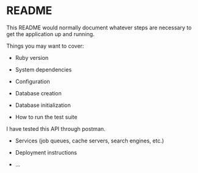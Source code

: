 # README

This README would normally document whatever steps are necessary to get the
application up and running.

Things you may want to cover:

* Ruby version

* System dependencies

* Configuration

* Database creation

* Database initialization

* How to run the test suite

I have tested this API through postman.

* Services (job queues, cache servers, search engines, etc.)

* Deployment instructions

* ...
